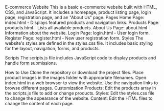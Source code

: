 E-commerce Website
This is a basic e-commerce website built with HTML, CSS, and JavaScript. It includes a homepage, product listing page, login page, registration page, and an "About Us" page.
Pages
Home Page: index.html - Displays featured products and navigation links.
Products Page: products.html - Lists all available products.
About Us Page: about.html - Information about the website.
Login Page: login.html - User login form.
Register Page: register.html - New user registration form.
Styles
The website's styles are defined in the styles.css file. It includes basic styling for the layout, navigation, forms, and products.

Scripts
The scripts.js file includes JavaScript code to display products and handle form submissions.

How to Use
Clone the repository or download the project files.
Place product images in the images folder with appropriate filenames.
Open index.html in a web browser to view the website.
Use the navigation links to browse different pages.
Customization
Products: Edit the products array in the scripts.js file to add or change products.
Styles: Edit the styles.css file to change the appearance of the website.
Content: Edit the HTML files to change the content of each page.

